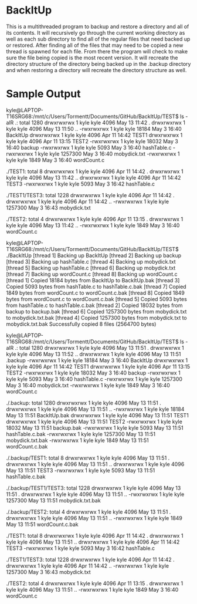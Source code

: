 # BackItUp

This is a multithreaded program to backup and restore a directory and all of its contents.
It will recursively go through the current working directory as well as each sub directory to find all of the regular
files that need backed up or restored. After finding all of the files that may need to be copied a new thread is
 spawned for each file. From there the program will check to make sure the file being copied is the most recent version.
It will recreate the directory structure of the directory being backed up in the .backup directory and when restoring a
directory will recreate the directory structure as well.

# Sample Output

kyle@LAPTOP-T16SRG68:/mnt/c/Users/Tormentt/Documents/GitHub/BackItUp/TEST$ ls -alR
.:
total 1280
drwxrwxrwx 1 kyle kyle    4096 May 13 11:42 .
drwxrwxrwx 1 kyle kyle    4096 May 13 11:50 ..
-rwxrwxrwx 1 kyle kyle   18184 May  3 16:40 BackItUp
drwxrwxrwx 1 kyle kyle    4096 Apr 11 14:42 TEST1
drwxrwxrwx 1 kyle kyle    4096 Apr 11 13:15 TEST2
-rwxrwxrwx 1 kyle kyle   18032 May  3 16:40 backup
-rwxrwxrwx 1 kyle kyle    5093 May  3 16:40 hashTable.c
-rwxrwxrwx 1 kyle kyle 1257300 May  3 16:40 mobydick.txt
-rwxrwxrwx 1 kyle kyle    1849 May  3 16:40 wordCount.c

./TEST1:
total 8
drwxrwxrwx 1 kyle kyle 4096 Apr 11 14:42 .
drwxrwxrwx 1 kyle kyle 4096 May 13 11:42 ..
drwxrwxrwx 1 kyle kyle 4096 Apr 11 14:42 TEST3
-rwxrwxrwx 1 kyle kyle 5093 May  3 16:42 hashTable.c

./TEST1/TEST3:
total 1228
drwxrwxrwx 1 kyle kyle    4096 Apr 11 14:42 .
drwxrwxrwx 1 kyle kyle    4096 Apr 11 14:42 ..
-rwxrwxrwx 1 kyle kyle 1257300 May  3 16:43 mobydick.txt

./TEST2:
total 4
drwxrwxrwx 1 kyle kyle 4096 Apr 11 13:15 .
drwxrwxrwx 1 kyle kyle 4096 May 13 11:42 ..
-rwxrwxrwx 1 kyle kyle 1849 May  3 16:40 wordCount.c

kyle@LAPTOP-T16SRG68:/mnt/c/Users/Tormentt/Documents/GitHub/BackItUp/TEST$ ./BackItUp
[thread 1] Backing up BackItUp
[thread 2] Backing up backup
[thread 3] Backing up hashTable.c
[thread 4] Backing up mobydick.txt
[thread 5] Backing up hashTable.c
[thread 6] Backing up mobydick.txt
[thread 7] Backing up wordCount.c
[thread 8] Backing up wordCount.c
[thread 1] Copied 18184 bytes from BackItUp to BackItUp.bak
[thread 3] Copied 5093 bytes from hashTable.c to hashTable.c.bak
[thread 7] Copied 1849 bytes from wordCount.c to wordCount.c.bak
[thread 8] Copied 1849 bytes from wordCount.c to wordCount.c.bak
[thread 5] Copied 5093 bytes from hashTable.c to hashTable.c.bak
[thread 2] Copied 18032 bytes from backup to backup.bak
[thread 6] Copied 1257300 bytes from mobydick.txt to mobydick.txt.bak
[thread 4] Copied 1257300 bytes from mobydick.txt to mobydick.txt.bak
Successfully copied 8 files (2564700 bytes)

kyle@LAPTOP-T16SRG68:/mnt/c/Users/Tormentt/Documents/GitHub/BackItUp/TEST$ ls -alR
.:
total 1280
drwxrwxrwx 1 kyle kyle    4096 May 13 11:51 .
drwxrwxrwx 1 kyle kyle    4096 May 13 11:52 ..
drwxrwxrwx 1 kyle kyle    4096 May 13 11:51 .backup
-rwxrwxrwx 1 kyle kyle   18184 May  3 16:40 BackItUp
drwxrwxrwx 1 kyle kyle    4096 Apr 11 14:42 TEST1
drwxrwxrwx 1 kyle kyle    4096 Apr 11 13:15 TEST2
-rwxrwxrwx 1 kyle kyle   18032 May  3 16:40 backup
-rwxrwxrwx 1 kyle kyle    5093 May  3 16:40 hashTable.c
-rwxrwxrwx 1 kyle kyle 1257300 May  3 16:40 mobydick.txt
-rwxrwxrwx 1 kyle kyle    1849 May  3 16:40 wordCount.c

./.backup:
total 1280
drwxrwxrwx 1 kyle kyle    4096 May 13 11:51 .
drwxrwxrwx 1 kyle kyle    4096 May 13 11:51 ..
-rwxrwxrwx 1 kyle kyle   18184 May 13 11:51 BackItUp.bak
drwxrwxrwx 1 kyle kyle    4096 May 13 11:51 TEST1
drwxrwxrwx 1 kyle kyle    4096 May 13 11:51 TEST2
-rwxrwxrwx 1 kyle kyle   18032 May 13 11:51 backup.bak
-rwxrwxrwx 1 kyle kyle    5093 May 13 11:51 hashTable.c.bak
-rwxrwxrwx 1 kyle kyle 1257300 May 13 11:51 mobydick.txt.bak
-rwxrwxrwx 1 kyle kyle    1849 May 13 11:51 wordCount.c.bak

./.backup/TEST1:
total 8
drwxrwxrwx 1 kyle kyle 4096 May 13 11:51 .
drwxrwxrwx 1 kyle kyle 4096 May 13 11:51 ..
drwxrwxrwx 1 kyle kyle 4096 May 13 11:51 TEST3
-rwxrwxrwx 1 kyle kyle 5093 May 13 11:51 hashTable.c.bak

./.backup/TEST1/TEST3:
total 1228
drwxrwxrwx 1 kyle kyle    4096 May 13 11:51 .
drwxrwxrwx 1 kyle kyle    4096 May 13 11:51 ..
-rwxrwxrwx 1 kyle kyle 1257300 May 13 11:51 mobydick.txt.bak

./.backup/TEST2:
total 4
drwxrwxrwx 1 kyle kyle 4096 May 13 11:51 .
drwxrwxrwx 1 kyle kyle 4096 May 13 11:51 ..
-rwxrwxrwx 1 kyle kyle 1849 May 13 11:51 wordCount.c.bak

./TEST1:
total 8
drwxrwxrwx 1 kyle kyle 4096 Apr 11 14:42 .
drwxrwxrwx 1 kyle kyle 4096 May 13 11:51 ..
drwxrwxrwx 1 kyle kyle 4096 Apr 11 14:42 TEST3
-rwxrwxrwx 1 kyle kyle 5093 May  3 16:42 hashTable.c

./TEST1/TEST3:
total 1228
drwxrwxrwx 1 kyle kyle    4096 Apr 11 14:42 .
drwxrwxrwx 1 kyle kyle    4096 Apr 11 14:42 ..
-rwxrwxrwx 1 kyle kyle 1257300 May  3 16:43 mobydick.txt

./TEST2:
total 4
drwxrwxrwx 1 kyle kyle 4096 Apr 11 13:15 .
drwxrwxrwx 1 kyle kyle 4096 May 13 11:51 ..
-rwxrwxrwx 1 kyle kyle 1849 May  3 16:40 wordCount.c
 
